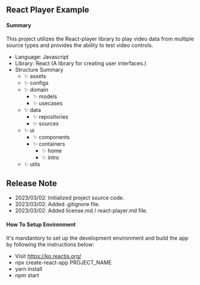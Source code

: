 ## React Player Example

#### Summary

This project utilizes the React-player library to play video data from multiple source types and provides the ability to test video controls.

- Language: Javascript
- Library: React (A library for creating user interfaces.)
- Structure Summary
  - ✨ assets
  - ✨ configs
  - ✨ domain
    - ✨ models
    - ✨ usecases
  - ✨ data
    - ✨ repositories
    - ✨ sources
  - ✨ ui
    - ✨ components
    - ✨ containers
      - ✨ home
      - ✨ intro
  - ✨ utils

## Release Note

- 2023/03/02: Initialized project source code.
- 2023/03/02: Added .gitignore file.
- 2023/03/02: Added license.md / react-player.md file.

#### How To Setup Environment

It's mandantory to set up the development environment and build the app by following the instructions below:

- Visit https://ko.reactjs.org/
- npx create-react-app PROJECT_NAME
- yarn install
- npm start
